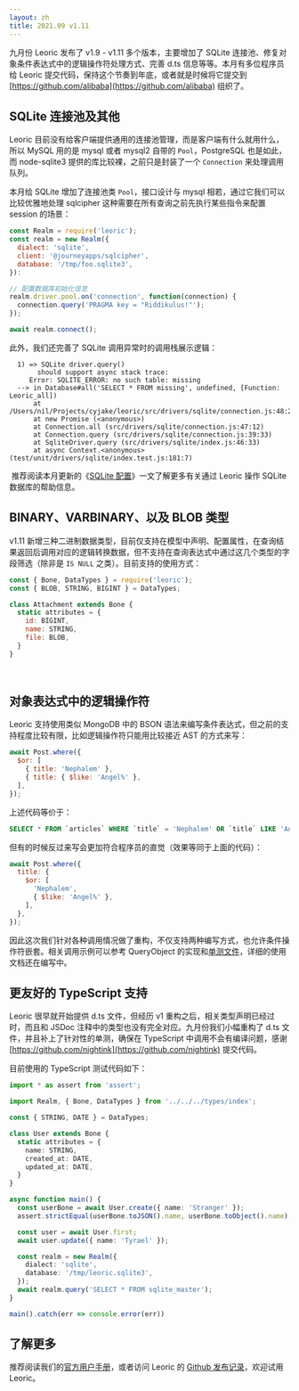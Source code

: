 ```yaml
---
layout: zh
title: 2021.09 v1.11
---
```


九月份 Leoric 发布了 v1.9 - v1.11 多个版本，主要增加了 SQLite 连接池、修复对象条件表达式中的逻辑操作符处理方式、完善 d.ts 信息等等。本月有多位程序员给 Leoric 提交代码，保持这个节奏到年底，或者就是时候将它提交到 [https://github.com/alibaba](https://github.com/alibaba) 组织了。

## SQLite 连接池及其他

Leoric 目前没有给客户端提供通用的连接池管理，而是客户端有什么就用什么，所以 MySQL 用的是 mysql 或者 mysql2 自带的 `Pool`，PostgreSQL 也是如此，而 node-sqlite3 提供的库比较裸，之前只是封装了一个 `Connection` 来处理调用队列。

本月给 SQLite 增加了连接池类 `Pool`，接口设计与 mysql 相若，通过它我们可以比较优雅地处理 sqlcipher 这种需要在所有查询之前先执行某些指令来配置 session 的场景：

```javascript
const Realm = require('leoric');
const realm = new Realm({
  dialect: 'sqlite',
  client: '@journeyapps/sqlcipher',
  database: '/tmp/foo.sqlite3',
}):

// 配置数据库初始化信息
realm.driver.pool.on('connection', function(connection) {
  connection.query('PRAGMA key = "Riddikulus!"');
});

await realm.connect();
```

此外，我们还完善了 SQLite 调用异常时的调用栈展示逻辑：
```
  1) => SQLite driver.query()
       should support async stack trace:
     Error: SQLITE_ERROR: no such table: missing
  --> in Database#all('SELECT * FROM missing', undefined, [Function: Leoric_all])
      at /Users/nil/Projects/cyjake/leoric/src/drivers/sqlite/connection.js:48:21
      at new Promise (<anonymous>)
      at Connection.all (src/drivers/sqlite/connection.js:47:12)
      at Connection.query (src/drivers/sqlite/connection.js:39:33)
      at SqliteDriver.query (src/drivers/sqlite/index.js:46:33)
      at async Context.<anonymous> (test/unit/drivers/sqlite/index.test.js:181:7)
```
​
推荐阅读本月更新的《[SQLite 配置](https://leoric.js.org/zh/setup/sqlite)》一文了解更多有关通过 Leoric 操作 SQLite 数据库的帮助信息。​

## BINARY、VARBINARY、以及 BLOB 类型

v1.11 新增三种二进制数据类型，目前仅支持在模型中声明、配置属性，在查询结果返回后调用对应的逻辑转换数据，但不支持在查询表达式中通过这几个类型的字段筛选（除非是 `IS NULL` 之类）。目前支持的使用方式：​

```javascript
const { Bone, DataTypes } = require('leoric');
const { BLOB, STRING, BIGINT } = DataTypes;

class Attachment extends Bone {
  static attributes = {
    id: BIGINT,
    name: STRING,
    file: BLOB,
  }
}
```
​
## 对象表达式中的逻辑操作符

Leoric 支持使用类似 MongoDB 中的 BSON 语法来编写条件表达式，但之前的支持程度比较有限，比如逻辑操作符只能用比较接近 AST 的方式来写：

```javascript
await Post.where({
  $or: [
    { title: 'Nephalem' },
    { title: { $like: 'Angel%' },
  ],
});
```

上述代码等价于：

```sql
SELECT * FROM `articles` WHERE `title` = 'Nephalem' OR `title` LIKE 'Angel%';
```

但有的时候反过来写会更加符合程序员的直觉（效果等同于上面的代码）：

```javascript
await Post.where({
  title: {
    $or: [
      'Nephalem',
      { $like: 'Angel%' },
    ],
  },
});
```

因此这次我们针对各种调用情况做了重构，不仅支持两种编写方式，也允许条件操作符嵌套。相关调用示例可以参考 QueryObject 的实现和[单测文件](https://github.com/cyjake/leoric/blob/master/test/unit/query_object.test.js)，详细的使用文档还在编写中。​

## 更友好的 TypeScript 支持

Leoric 很早就开始提供 d.ts 文件，但经历 v1 重构之后，相关类型声明已经过时，而且和 JSDoc 注释中的类型也没有完全对应。九月份我们小幅重构了 d.ts 文件，并且补上了针对性的单测，确保在 TypeScript 中调用不会有编译问题，感谢 [https://github.com/nightink](https://github.com/nightink) 提交代码。​

目前使用的 TypeScript 测试代码如下：

```typescript
import * as assert from 'assert';

import Realm, { Bone, DataTypes } from '../../../types/index';

const { STRING, DATE } = DataTypes;

class User extends Bone {
  static attributes = {
    name: STRING,
    created_at: DATE,
    updated_at: DATE,
  }
}

async function main() {
  const userBone = await User.create({ name: 'Stranger' });
  assert.strictEqual(userBone.toJSON().name, userBone.toObject().name);

  const user = await User.first;
  await user.update({ name: 'Tyrael' });

  const realm = new Realm({
    dialect: 'sqlite',
    database: '/tmp/leoric.sqlite3',
  });
  await realm.query('SELECT * FROM sqlite_master');
}

main().catch(err => console.error(err))
```

## 了解更多

推荐阅读我们的[官方用户手册](https://leoric.js.org)，或者访问 Leoric 的 [Github 发布记录]()，欢迎试用 Leoric。
